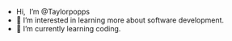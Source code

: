 -  Hi, <img src="https://user-images.githubusercontent.com/18350557/176309783-0785949b-9127-417c-8b55-ab5a4333674e.gif" alt="" style="max-width: 10%; display: inline-block;" data-target="animated-image.originalImage"> I’m @Taylorpopps
- 👀 I’m interested in learning more about software development.
- 🌱 I’m currently learning coding.

